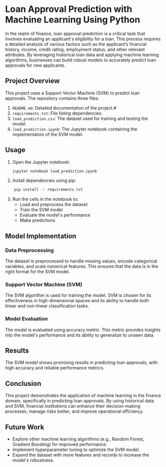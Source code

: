 # Loan Approval Prediction with Machine Learning Using Python

In the realm of finance, loan approval prediction is a critical task that involves evaluating an applicant's eligibility for a loan. This process requires a detailed analysis of various factors such as the applicant’s financial history, income, credit rating, employment status, and other relevant attributes. By leveraging historical loan data and applying machine learning algorithms, businesses can build robust models to accurately predict loan approvals for new applicants.

## Project Overview

This project uses a Support Vector Machine (SVM) to predict loan approvals. The repository contains three files:

1. `README.md`: Detailed documentation of the project.#
2. `requirements.txt`: File listing dependencies.
3. `load_prediction.csv`: The dataset used for training and testing the model.
4. `load_prediction.ipynb`: The Jupyter notebook containing the implementation of the SVM model.

## Usage

1. Open the Jupyter notebook:
    ```bash
    jupyter notebook load_prediction.ipynb
    ```
2. Install dependencies using pip:
```bash
    pip install -r requirements.txt
```
3. Run the cells in the notebook to:
    - Load and preprocess the dataset
    - Train the SVM model
    - Evaluate the model's performance
    - Make predictions

## Model Implementation

### Data Preprocessing

The dataset is preprocessed to handle missing values, encode categorical variables, and scale numerical features. This ensures that the data is in the right format for the SVM model.

### Support Vector Machine (SVM)

The SVM algorithm is used for training the model. SVM is chosen for its effectiveness in high-dimensional spaces and its ability to handle both linear and non-linear classification tasks.

### Model Evaluation

The model is evaluated using accuracy metric. This metric provides insights into the model's performance and its ability to generalize to unseen data.

## Results

The SVM model shows promising results in predicting loan approvals, with high accuracy and reliable performance metrics.

## Conclusion

This project demonstrates the application of machine learning in the finance domain, specifically in predicting loan approvals. By using historical data and SVM, financial institutions can enhance their decision-making processes, manage risks better, and improve operational efficiency.

## Future Work

- Explore other machine learning algorithms (e.g., Random Forest, Gradient Boosting) for improved performance.
- Implement hyperparameter tuning to optimize the SVM model.
- Expand the dataset with more features and records to increase the model's robustness.